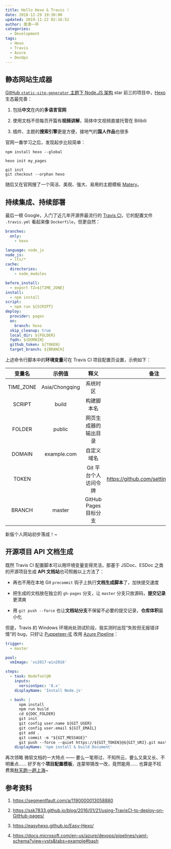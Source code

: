 ```yaml
---
title: Hello Hexo & Travis !
date: 2018-12-29 19:30:00
updated: 2019-11-22 02:16:52
author: 南漂一卒
categories:
  - Development
tags:
  - Hexo
  - Travis
  - Azure
  - DevOps
---
```


## 静态网站生成器

[GitHub `static-site-generator` 主题下 Node.JS 架构](https://github.com/topics/static-site-generator?l=javascript&o=desc&s=stars) star 前三的项目中，[Hexo](https://hexo.io/) 生态最完善：

1.  包括**中文**在内的**多语言官网**

2.  使用文档不但每页开篇有**视频讲解**，简体中文视频直接托管在 Bilibili

3.  插件、主题的**搜索引擎**更是方便，接地气的**国人作品**也很多

官网一番学习之后，发现起步比较简单：

```shell
npm install hexo --global

hexo init my_pages

git init
git checkout --orphan hexo
```

随后又在官网搜了一个简洁、美观、强大、易用的主题模板 [Matery](https://github.com/blinkfox/hexo-theme-matery/blob/develop/README_CN.md)。

## 持续集成、持续部署

最后一顿 Google，入门了近几年开源界最流行的 [Travis CI](https://travis-ci.com/)，它的配置文件 `.travis.yml` 看起来像 `Dockerfile`，但更自然：

```yaml
branches:
  only:
    - hexo

language: node_js
node_js:
  - lts/*
cache:
  directories:
    - node_modules

before_install:
  - export TZ=${TIME_ZONE}
install:
  - npm install
script:
  - npm run ${SCRIPT}
deploy:
  provider: pages
  on:
    branch: hexo
  skip_cleanup: true
  local_dir: ${FOLDER}
  fqdn: ${DOMAIN}
  github_token: ${TOKEN}
  target_branch: ${BRANCH}
```

上述命令行脚本中的**环境变量**可在 Travis CI 项目配置页设置，示例如下：

|  变量名   |     示例值     |         释义          |                  备注                  |
| :-------: | :------------: | :-------------------: | :------------------------------------: |
| TIME_ZONE | Asia/Chongqing |       系统时区        |                                        |
|  SCRIPT   |     build      |      构建脚本名       |                                        |
|  FOLDER   |     public     | 网页生成器的输出目录  |                                        |
|  DOMAIN   |  example.com   |      自定义域名       |                                        |
|   TOKEN   |                | Git 平台个人访问令牌  | https://github.com/settings/tokens/new |
|  BRANCH   |     master     | GitHub Pages 目标分支 |                                        |

新版个人网站初步落成！~

## 开源项目 API 文档生成

既然 Travis CI 配置脚本可以用环境变量变得灵活，那基于 JSDoc、ESDoc 之类的开源项目生成 **API 文档站**也可照搬以上方法了：

- 再也不用在本地 Git `precommit` 钩子上执行**文档生成脚本**了，加快提交速度

- 把生成的文档放在独立的 `gh-pages` 分支，让 `master` 分支只放源码，**提交记录**更清爽

- 用 `git push --force` 也让**文档站分支**不保留不必要的提交记录，**仓库体积**最小化

但是，Travis 的 Windows 环境尚处测试阶段，我实测时出现“失败但无报错详情”的 bug，只好让 [Puppeteer-IE](https://tech-query.me/Puppeteer-IE/) 改用 [Azure Pipeline](https://azure.microsoft.com/zh-cn/services/devops/pipelines/)：

```yaml
trigger:
  - master

pool:
  vmImage: 'vs2017-win2016'

steps:
  - task: NodeTool@0
    inputs:
      versionSpec: '8.x'
    displayName: 'Install Node.js'

  - bash: |
      npm install
      npm run build
      cd ${DOC_FOLDER}
      git init
      git config user.name ${GIT_USER}
      git config user.email ${GIT_EMAIL}
      git add .
      git commit -m "${GIT_MESSAGE}"
      git push --force --quiet https://${GIT_TOKEN}@${GIT_URI}.git master:${GIT_BRANCH}
    displayName: 'npm install & build Document'
```

再次领略 微软文档的一大特点 —— 要么一笔带过、不知所云，要么又臭又长、不明重点…… 好歹有个**项目配置模板**，连蒙带猜改一改，竟然能用…… 也算是不枉费我[秋天跑一趟上海](https://www.microsoft.com/china/techsummit/2018/)~

## 参考资料

1.  https://segmentfault.com/a/1190000013058880

2.  https://ssk7833.github.io/blog/2016/01/21/using-TravisCI-to-deploy-on-GitHub-pages/

3.  https://easyhexo.github.io/Easy-Hexo/

4.  https://docs.microsoft.com/en-us/azure/devops/pipelines/yaml-schema?view=vsts&tabs=example#bash
